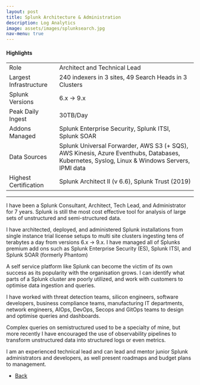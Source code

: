 ```yaml
---
layout: post
title: Splunk Architecture & Administration
description: Log Analytics
image: assets/images/splunksearch.jpg
nav-menu: true
---
```


<h4>Highlights</h4>
<div class="table-wrapper">
  <table>
    <tbody>
      <tr>
        <td>Role</td>
        <td>Architect and Technical Lead</td>
      </tr>
      <tr>
        <td>Largest Infrastructure </td>
        <td>240 indexers in 3 sites, 49 Search Heads in 3 Clusters </td>
      </tr>
      <tr>
        <td>Splunk Versions</td>
        <td>6.x -> 9.x</td>
      </tr>
      <tr>
        <td>Peak Daily Ingest</td>
        <td>30TB/Day</td>
      </tr>
      <tr>
        <td>Addons Managed</td>
        <td>Splunk Enterprise Security, Splunk ITSI, Splunk SOAR </td>
      </tr>
            <tr>
        <td>Data Sources</td>
        <td>Splunk Universal Forwarder, AWS S3 (+ SQS), AWS Kinesis, Azure Eventhubs, Databases, Kubernetes, Syslog, Linux & Windows Servers, IPMI data </td>
      </tr>
            <tr>
        <td>Highest Certification</td>
        <td>Splunk Architect II (v 6.6), Splunk Trust (2019) </td>
      </tr>
    </tbody>
  </table>
</div>
<hr class="major" />  
I have been a Splunk Consultant, Architect, Tech Lead, and Administrator for 7 years. Splunk is still the most cost effective tool for analysis of large sets of unstructured and semi-structured data.

I have architected, deployed, and administered Splunk installations from single instance trial license setups to multi site clusters ingesting tens of terabytes a day from versions 6.x -> 9.x. I have managed all of Splunks premium add ons such as Splunk Enterprise Security (ES), Splunk ITSI, and Splunk SOAR (formerly Phantom)

A self service platform like Splunk can become the victim of its own success as its popularity with the organisation grows. I can identify what parts of a Splunk cluster are poorly utilized, and work with customers to optimise data ingestion and queries.   

I have worked with threat detection teams, silicon engineers, software developers, business compliance teams, manufacturing IT departments, network engineers,  AIOps, DevOps, Secops and GitOps teams to design and optimise queries and dashboards. 

Complex queries on semistructured used to be a specialty of mine, but more recently I have encouraged the use of observability pipelines to transform unstructured data into structured logs or even metrics. 

I am an experienced technical lead and can lead and mentor junior Splunk administrators and developers, as well present roadmaps and budget plans to management. 

<ul class="actions">
<li><a href="/" class="button next scrolly">Back</a></li>
</ul>